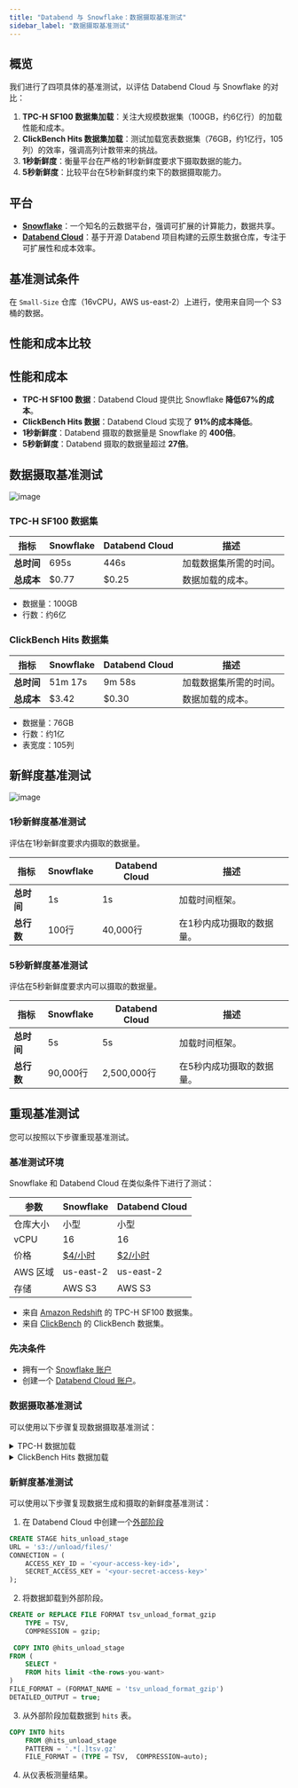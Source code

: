 ```yaml
---
title: "Databend 与 Snowflake：数据摄取基准测试"
sidebar_label: "数据摄取基准测试"
---
```


## 概览

我们进行了四项具体的基准测试，以评估 Databend Cloud 与 Snowflake 的对比：
1. **TPC-H SF100 数据集加载**：关注大规模数据集（100GB，约6亿行）的加载性能和成本。
2. **ClickBench Hits 数据集加载**：测试加载宽表数据集（76GB，约1亿行，105列）的效率，强调高列计数带来的挑战。
3. **1秒新鲜度**：衡量平台在严格的1秒新鲜度要求下摄取数据的能力。
4. **5秒新鲜度**：比较平台在5秒新鲜度约束下的数据摄取能力。

## 平台
- **[Snowflake](https://snowflake.com)**：一个知名的云数据平台，强调可扩展的计算能力，数据共享。
- **[Databend Cloud](https://databend.com)**：基于开源 Databend 项目构建的云原生数据仓库，专注于可扩展性和成本效率。

## 基准测试条件
在 `Small-Size` 仓库（16vCPU，AWS us-east-2）上进行，使用来自同一个 S3 桶的数据。

## 性能和成本比较

## 性能和成本
- **TPC-H SF100 数据**：Databend Cloud 提供比 Snowflake **降低67%的成本**。
- **ClickBench Hits 数据**：Databend Cloud 实现了 **91%的成本降低**。
- **1秒新鲜度**：Databend 摄取的数据量是 Snowflake 的 **400倍**。
- **5秒新鲜度**：Databend 摄取的数据量超过 **27倍**。

## 数据摄取基准测试

![image](https://github.com/datafuselabs/databend/assets/172204/530317ec-c895-492a-8403-f7b8694b02f2)

### TPC-H SF100 数据集

| 指标             | Snowflake | Databend Cloud | 描述                     |
|------------------|-----------|----------------|---------------------------|
| **总时间**       | 695s      | 446s           | 加载数据集所需的时间。   |
| **总成本**       | $0.77     | $0.25          | 数据加载的成本。         |

- 数据量：100GB
- 行数：约6亿

### ClickBench Hits 数据集

| 指标             | Snowflake | Databend Cloud | 描述                     |
|------------------|-----------|----------------|---------------------------|
| **总时间**       | 51m 17s   | 9m 58s         | 加载数据集所需的时间。   |
| **总成本**       | $3.42     | $0.30          | 数据加载的成本。         |

- 数据量：76GB
- 行数：约1亿
- 表宽度：105列


## 新鲜度基准测试

![image](https://github.com/datafuselabs/databend/assets/172204/41b04e6a-9027-47bf-a749-49c267a7f9ec)

### 1秒新鲜度基准测试

评估在1秒新鲜度要求内摄取的数据量。

| 指标             | Snowflake | Databend Cloud | 描述                                              |
|------------------|-----------|----------------|--------------------------------------------------|
| **总时间**       | 1s        | 1s             | 加载时间框架。                                    |
| **总行数**       | 100行     | 40,000行       | 在1秒内成功摄取的数据量。                         |

### 5秒新鲜度基准测试

评估在5秒新鲜度要求内可以摄取的数据量。

| 指标             | Snowflake   | Databend Cloud | 描述                                             |
|------------------|-------------|----------------|-------------------------------------------------|
| **总时间**       | 5s          | 5s             | 加载时间框架。                                   |
| **总行数**       | 90,000行    | 2,500,000行    | 在5秒内成功摄取的数据量。                        |


## 重现基准测试

您可以按照以下步骤重现基准测试。

### 基准测试环境

Snowflake 和 Databend Cloud 在类似条件下进行了测试：

| 参数            | Snowflake                                                                | Databend Cloud                            |
|----------------|--------------------------------------------------------------------------|-------------------------------------------|
| 仓库大小        | 小型                                                                      | 小型                                       |
| vCPU           | 16                                                                       | 16                                        |
| 价格            | [$4/小时](https://www.snowflake.com/en/data-cloud/pricing-options/)      | [$2/小时](https://www.databend.com/plan/) |
| AWS 区域       | us-east-2                                                                | us-east-2                                 |
| 存储            | AWS S3                                                                   | AWS S3                                    |

- 来自 [Amazon Redshift](https://github.com/awslabs/amazon-redshift-utils/tree/master/src/CloudDataWarehouseBenchmark/Cloud-DWB-Derived-from-TPCH) 的 TPC-H SF100 数据集。
- 来自 [ClickBench](https://github.com/ClickHouse/ClickBench) 的 ClickBench 数据集。

### 先决条件

- 拥有一个 [Snowflake 账户](https://singup.snowflake.com)
- 创建一个 [Databend Cloud 账户](https://www.databend.com/apply/)。


### 数据摄取基准测试

可以使用以下步骤复现数据摄取基准测试：

<details>
  <summary>TPC-H 数据加载</summary>

1. **Snowflake 数据加载**：
   - 登录您的 [Snowflake 账户](https://app.snowflake.com/)。
   - 创建与 TPC-H 架构相对应的表。[SQL 脚本](https://github.com/datafuselabs/wizard/blob/ee9b72a11ac5d977f9a81d17fa34eb47a02ef2ba/benchsb/sql/snow/setup.sql#L1-L92)。
   - 使用 `COPY INTO` 命令从 AWS S3 加载数据。[SQL 脚本](https://github.com/datafuselabs/wizard/blob/ee9b72a11ac5d977f9a81d17fa34eb47a02ef2ba/benchsb/sql/snow/setup.sql#L95-L102)。

2. **Databend Cloud 数据加载**：
   - 登录您的 [Databend Cloud 账户](https://app.databend.com)。
   - 创建必要的表，与 TPC-H 架构相对应。[SQL 脚本](https://github.com/datafuselabs/wizard/blob/ee9b72a11ac5d977f9a81d17fa34eb47a02ef2ba/benchsb/sql/bend/setup.sql#L1-L92)。
   - 使用与 Snowflake 类似的方法从 AWS S3 加载数据。[SQL 脚本](https://github.com/datafuselabs/wizard/blob/ee9b72a11ac5d977f9a81d17fa34eb47a02ef2ba/benchsb/sql/bend/setup.sql#L95-L133)。

</details>

<details>
  <summary>ClickBench Hits 数据加载</summary>

1. **Snowflake 数据加载**：
   - 登录您的 [Snowflake 账户](https://app.snowflake.com/)。
   - 创建与 `hits` 架构相对应的表。[SQL 脚本](https://gist.github.com/BohuTANG/2a23e5f829a8d180f7388c530526ab21?permalink_comment_id=4991762#file-hits-snowflake-schema)。
   - 使用 `COPY INTO` 命令从 AWS S3 加载数据。[SQL 脚本](https://gist.github.com/BohuTANG/2a23e5f829a8d180f7388c530526ab21?permalink_comment_id=4991762#gistcomment-4991762)。

2. **Databend Cloud 数据加载**：
   - 登录您的 [Databend Cloud 账户](https://app.databend.com)。
   - 创建必要的表，与 `hits` 架构相对应。[SQL 脚本](https://gist.github.com/BohuTANG/ab45d251c533dcf0b1ccd3ea1263b8a0#file-hits-databend-schema)。
   - 使用与 Snowflake 类似的方法从 AWS S3 加载数据。[SQL 脚本](https://gist.github.com/BohuTANG/ab45d251c533dcf0b1ccd3ea1263b8a0?permalink_comment_id=4991767#gistcomment-4991767)。

</details>

### 新鲜度基准测试

可以使用以下步骤复现数据生成和摄取的新鲜度基准测试：


1. 在 Databend Cloud 中创建一个[外部阶段](https://docs.databend.com/sql/sql-commands/ddl/stage/ddl-create-stage#example-2-create-external-stage-with-aws-access-key)
```sql
CREATE STAGE hits_unload_stage
URL = 's3://unload/files/'
CONNECTION = (
    ACCESS_KEY_ID = '<your-access-key-id>',
    SECRET_ACCESS_KEY = '<your-secret-access-key>'
);
```

2. 将数据卸载到外部阶段。

```sql
CREATE or REPLACE FILE FORMAT tsv_unload_format_gzip 
    TYPE = TSV,
    COMPRESSION = gzip; 
    
 COPY INTO @hits_unload_stage
FROM (
    SELECT * 
    FROM hits limit <the-rows-you-want>
) 
FILE_FORMAT = (FORMAT_NAME = 'tsv_unload_format_gzip')
DETAILED_OUTPUT = true;
```

3. 从外部阶段加载数据到 `hits` 表。

```sql
COPY INTO hits
    FROM @hits_unload_stage
    PATTERN = '.*[.]tsv.gz'
    FILE_FORMAT = (TYPE = TSV,  COMPRESSION=auto); 
```

4. 从仪表板测量结果。